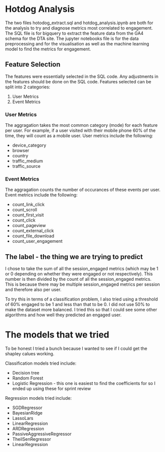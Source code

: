 
# Hotdog Analysis

The two files hotodog_extract.sql and hotdog_analysis.ipynb are both for the analysis to try and diagnose metrics most correlated to engagement. The SQL file is for bigquery to extract the feature data from the GA4 schema for the DTA site. The jupyter notebooks file is for the data preprocessing and for the visualisation as well as the machine learning model to find the metrics for engagement.

## Feature Selection

The features were essentially selected in the SQL code. Any adjustments in the features should be done on the SQL code.
Features selected can be split into 2 categories:

1. User Metrics
2. Event Metrics

### User Metrics

The aggragation takes the most common category (mode) for each feature per user. For example, if a user visited with their mobile phone 60% of the time, they will count as a mobile user.
User metrics include the following:
* device_category 	
* browser 	
* country 	
* traffic_medium 	
* traffic_source

### Event Metrics

The aggragation counts the number of occurances of these events per user.
Event metrics include the following:
* count_link_click 	
* count_scroll 	
* count_first_visit 	
* count_click 	
* count_pageview 	
* count_external_click 	
* count_file_download 	
* count_user_engagement 	

## The label - the thing we are trying to predict

I chose to take the sum of all the session_engaged metrics (which may be 1 or 0 depending on whether they were engaged or not respectively). This number is then divided by the count of all the session_engaged metrics. This is because there may be multiple session_engaged metrics per session and therefore also per user.

To try this in terms of a classification problem, I also tried using a threshold of 60% engaged to be 1 and less than that to be 0. I did not use 50% to make the dataset more balanced. I tried this so that I could see some other algorithms and how well they predicted an engaged user.

# The models that we tried

To be honest I tried a bunch because I wanted to see if I could get the shapley calues working. 

Classification models tried include:
* Decision tree
* Random Forest
* Logistic Regression - this one is easiest to find the coefficients for so I ended up using these for sprint review

Regression models tried include:
* SGDRegressor
* BayesianRidge
* LassoLars
* LinearRegression
* ARDRegression
* PassiveAggressiveRegressor
* TheilSenRegressor
* LinearRegression
